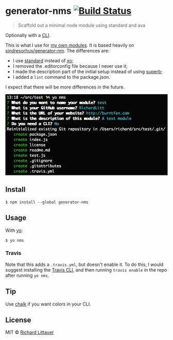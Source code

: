 # generator-nms [![Build Status](https://travis-ci.org/RichardLitt/generator-nms.svg?branch=master)](https://travis-ci.org/RichardLitt/generator-nms)

> Scaffold out a minimal node module using standard and ava

Optionally with a [CLI](http://en.wikipedia.org/wiki/Command-line_interface).

This is what I use for [my own modules](https://www.npmjs.com/~richardlitt). It is based heavily on [sindresorhus/generator-nm](//github.com/sindresorhus/generator-nm). The differences are:

 - I use [standard](//github.com/feross/standard) instead of [xo](https://github.com/sindresorhus/xo);
 - I removed the .editorconfig file because I never use it;
 - I made the description part of the initial setup instead of using [superb](https://github.com/sindresorhus/superb);
 - I added a `lint` command to the package.json.

I expect that there will be more differences in the future.

![](screenshot.png)


## Install

```
$ npm install --global generator-nms
```

## Usage

With [yo](https://github.com/yeoman/yo):

```
$ yo nms
```

### Travis

Note that this adds a `.travis.yml`, but doesn't enable it. To do this, I would suggest installing the [Travis CLI](https://github.com/travis-ci/travis.rb#installation), and then running `travis enable` in the repo after running `yo nms`.


## Tip

Use [chalk](https://github.com/sindresorhus/chalk) if you want colors in your CLI.


## License

MIT © [Richard Littauer](http://burntfen.com)
